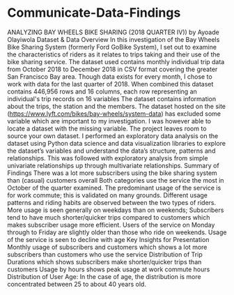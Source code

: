 # Communicate-Data-Findings
ANALYZING BAY WHEELS BIKE SHARING (2018 QUARTER IV))
by Ayoade Olayiwola
Dataset & Data Overview
In this investigation of the Bay Wheels Bike Sharing System (formerly Ford GoBike System), I set out to examine the characteristics of riders as it relates to trips taking and their use of the bike sharing service.
The dataset used contains monthly individual trip data from October 2018 to December 2018 in CSV format covering the greater San Francisco Bay area. Though data exists for every month, I chose to work with data for the last quarter of 2018. When combined this dataset contains 446,956 rows and 16 columns, each row representing an individual's trip records on 16 variables The dataset contains information about the trips, the station and the members. The dataset hosted on the site (https://www.lyft.com/bikes/bay-wheels/system-data) has excluded some variable which are important to my investigation. I was however able to locate a dataset with the missing variable. The project leaves room to source your own dataset.
I performed an exploratory data analysis on the dataset using Python data science and data visualization libraries to explore the dataset’s variables and understand the data’s structure, patterns and relationships. This was followed with exploratory analysis from simple univariate relationships up through multivariate relationships.
Summary of Findings
There was a lot more subscribers using the bike sharing system than (casual) customers overall
Both categories use the service the most in October of the quarter examined.
The predominant usage of the service is for work commute; this is validated on many grounds. Different usage patterns and riding habits are observed between the two types of riders. More usage is seen generally on weekdays than on weekends;
Subscribers tend to have much shorter/quicker trips compared to customers which makes subscriber usage more efficient.
Users of the service on Monday through to Friday are slightly older than those who ride on weekends. Usage of the service is seen to decline with age
Key Insights for Presentation
Monthly usage of subscribers and customers which shows a lot more subscribers than customers who use the service
Distribution of Trip Durations which shows subscribers make shorter/quicker trips than customers
Usage by hours shows peak usage at work commute hours
Distribution of User Age: In the case of age, the distribution is more concentrated between 25 to about 40 years old.
